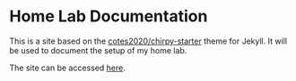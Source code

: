 # Home Lab Documentation 

This is a site based on the [cotes2020/chirpy-starter](https://github.com/cotes2020/chirpy-starter) theme for Jekyll.  It will be used to document the setup of my home lab.

The site can be accessed [here](https://gh-pkw2.github.io/).
